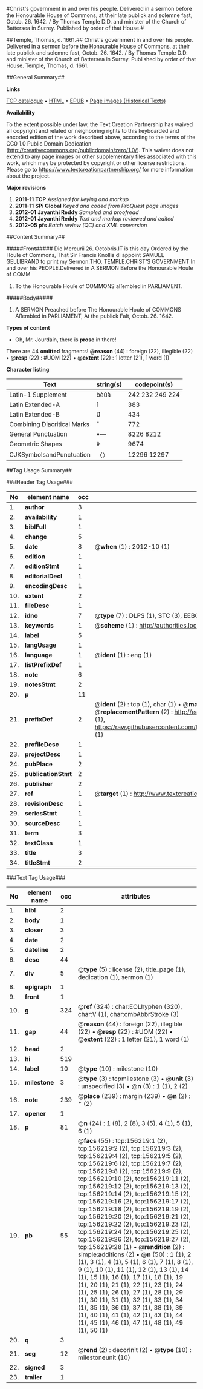 #Christ's government in and over his people. Delivered in a sermon before the Honourable House of Commons, at their late publick and solemne fast, Octob. 26. 1642. / By Thomas Temple D.D. and minister of the Church of Battersea in Surrey. Published by order of that House.#

##Temple, Thomas, d. 1661.##
Christ's government in and over his people. Delivered in a sermon before the Honourable House of Commons, at their late publick and solemne fast, Octob. 26. 1642. / By Thomas Temple D.D. and minister of the Church of Battersea in Surrey. Published by order of that House.
Temple, Thomas, d. 1661.

##General Summary##

**Links**

[TCP catalogue](http://www.ota.ox.ac.uk/tcp/)  • 
[HTML](http://tei.it.ox.ac.uk/tcp/Texts-HTML/free/A95/A95617.html)  • 
[EPUB](http://tei.it.ox.ac.uk/tcp/Texts-EPUB/free/A95/A95617.epub) • 
[Page images (Historical Texts)](https://historicaltexts.jisc.ac.uk/eebo-99872718e)

**Availability**

To the extent possible under law, the Text Creation Partnership has waived all copyright and related or neighboring rights to this keyboarded and encoded edition of the work described above, according to the terms of the CC0 1.0 Public Domain Dedication (http://creativecommons.org/publicdomain/zero/1.0/). This waiver does not extend to any page images or other supplementary files associated with this work, which may be protected by copyright or other license restrictions. Please go to https://www.textcreationpartnership.org/ for more information about the project.

**Major revisions**

1. __2011-11__ __TCP__ *Assigned for keying and markup*
1. __2011-11__ __SPi Global__ *Keyed and coded from ProQuest page images*
1. __2012-01__ __Jayanthi Reddy__ *Sampled and proofread*
1. __2012-01__ __Jayanthi Reddy__ *Text and markup reviewed and edited*
1. __2012-05__ __pfs__ *Batch review (QC) and XML conversion*

##Content Summary##

#####Front#####
Die Mercurii 26. Octobris.IT is this day Ordered by the Houſe of Commons, That Sir Francis Knollis dI appoint SAMUEL GELLIBRAND to print my Sermon.THO. TEMPLE.CHRIST'S GOVERNMENT In and over his PEOPLE.Delivered in A SERMON Before the Honourable Houſe of COMM
1. To the Honourable Houſe of COMMONS aſſembled in PARLIAMENT.

#####Body#####

1. A SERMON Preached before The Honourable Houſe of COMMONS Aſſembled in PARLIAMENT, At the publick Faſt, Octob. 26. 1642.

**Types of content**

  * Oh, Mr. Jourdain, there is **prose** in there!

There are 44 **omitted** fragments! 
 @__reason__ (44) : foreign (22), illegible (22)  •  @__resp__ (22) : #UOM (22)  •  @__extent__ (22) : 1 letter (21), 1 word (1)

**Character listing**


|Text|string(s)|codepoint(s)|
|---|---|---|
|Latin-1 Supplement|òèùà|242 232 249 224|
|Latin Extended-A|ſ|383|
|Latin Extended-B|Ʋ|434|
|Combining             Diacritical Marks|̄|772|
|General Punctuation|•—|8226 8212|
|Geometric Shapes|◊|9674|
|CJKSymbolsandPunctuation|〈〉|12296 12297|

##Tag Usage Summary##

###Header Tag Usage###

|No|element name|occ|attributes|
|---|---|---|---|
|1.|__author__|3||
|2.|__availability__|1||
|3.|__biblFull__|1||
|4.|__change__|5||
|5.|__date__|8| @__when__ (1) : 2012-10 (1)|
|6.|__edition__|1||
|7.|__editionStmt__|1||
|8.|__editorialDecl__|1||
|9.|__encodingDesc__|1||
|10.|__extent__|2||
|11.|__fileDesc__|1||
|12.|__idno__|7| @__type__ (7) : DLPS (1), STC (3), EEBO-CITATION (1), PROQUEST (1), VID (1)|
|13.|__keywords__|1| @__scheme__ (1) : http://authorities.loc.gov/ (1)|
|14.|__label__|5||
|15.|__langUsage__|1||
|16.|__language__|1| @__ident__ (1) : eng (1)|
|17.|__listPrefixDef__|1||
|18.|__note__|6||
|19.|__notesStmt__|2||
|20.|__p__|11||
|21.|__prefixDef__|2| @__ident__ (2) : tcp (1), char (1)  •  @__matchPattern__ (2) : ([0-9\-]+):([0-9IVX]+) (1), (.+) (1)  •  @__replacementPattern__ (2) : http://eebo.chadwyck.com/downloadtiff?vid=$1&page=$2 (1), https://raw.githubusercontent.com/textcreationpartnership/Texts/master/tcpchars.xml#$1 (1)|
|22.|__profileDesc__|1||
|23.|__projectDesc__|1||
|24.|__pubPlace__|2||
|25.|__publicationStmt__|2||
|26.|__publisher__|2||
|27.|__ref__|1| @__target__ (1) : http://www.textcreationpartnership.org/docs/. (1)|
|28.|__revisionDesc__|1||
|29.|__seriesStmt__|1||
|30.|__sourceDesc__|1||
|31.|__term__|3||
|32.|__textClass__|1||
|33.|__title__|3||
|34.|__titleStmt__|2||


###Text Tag Usage###

|No|element name|occ|attributes|
|---|---|---|---|
|1.|__bibl__|2||
|2.|__body__|1||
|3.|__closer__|3||
|4.|__date__|2||
|5.|__dateline__|2||
|6.|__desc__|44||
|7.|__div__|5| @__type__ (5) : license (2), title_page (1), dedication (1), sermon (1)|
|8.|__epigraph__|1||
|9.|__front__|1||
|10.|__g__|324| @__ref__ (324) : char:EOLhyphen (320), char:V (1), char:cmbAbbrStroke (3)|
|11.|__gap__|44| @__reason__ (44) : foreign (22), illegible (22)  •  @__resp__ (22) : #UOM (22)  •  @__extent__ (22) : 1 letter (21), 1 word (1)|
|12.|__head__|2||
|13.|__hi__|519||
|14.|__label__|10| @__type__ (10) : milestone (10)|
|15.|__milestone__|3| @__type__ (3) : tcpmilestone (3)  •  @__unit__ (3) : unspecified (3)  •  @__n__ (3) : 1 (1), 2 (2)|
|16.|__note__|239| @__place__ (239) : margin (239)  •  @__n__ (2) : * (2)|
|17.|__opener__|1||
|18.|__p__|81| @__n__ (24) : 1 (8), 2 (8), 3 (5), 4 (1), 5 (1), 6 (1)|
|19.|__pb__|55| @__facs__ (55) : tcp:156219:1 (2), tcp:156219:2 (2), tcp:156219:3 (2), tcp:156219:4 (2), tcp:156219:5 (2), tcp:156219:6 (2), tcp:156219:7 (2), tcp:156219:8 (2), tcp:156219:9 (2), tcp:156219:10 (2), tcp:156219:11 (2), tcp:156219:12 (2), tcp:156219:13 (2), tcp:156219:14 (2), tcp:156219:15 (2), tcp:156219:16 (2), tcp:156219:17 (2), tcp:156219:18 (2), tcp:156219:19 (2), tcp:156219:20 (2), tcp:156219:21 (2), tcp:156219:22 (2), tcp:156219:23 (2), tcp:156219:24 (2), tcp:156219:25 (2), tcp:156219:26 (2), tcp:156219:27 (2), tcp:156219:28 (1)  •  @__rendition__ (2) : simple:additions (2)  •  @__n__ (50) : 1 (1), 2 (1), 3 (1), 4 (1), 5 (1), 6 (1), 7 (1), 8 (1), 9 (1), 10 (1), 11 (1), 12 (1), 13 (1), 14 (1), 15 (1), 16 (1), 17 (1), 18 (1), 19 (1), 20 (1), 21 (1), 22 (1), 23 (1), 24 (1), 25 (1), 26 (1), 27 (1), 28 (1), 29 (1), 30 (1), 31 (1), 32 (1), 33 (1), 34 (1), 35 (1), 36 (1), 37 (1), 38 (1), 39 (1), 40 (1), 41 (1), 42 (1), 43 (1), 44 (1), 45 (1), 46 (1), 47 (1), 48 (1), 49 (1), 50 (1)|
|20.|__q__|3||
|21.|__seg__|12| @__rend__ (2) : decorInit (2)  •  @__type__ (10) : milestoneunit (10)|
|22.|__signed__|3||
|23.|__trailer__|1||
